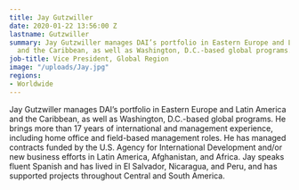 ```yaml
---
title: Jay Gutzwiller
date: 2020-01-22 13:56:00 Z
lastname: Gutzwiller
summary: Jay Gutzwiller manages DAI’s portfolio in Eastern Europe and Latin America
  and the Caribbean, as well as Washington, D.C.-based global programs.
job-title: Vice President, Global Region
image: "/uploads/Jay.jpg"
regions:
- Worldwide
---
```


Jay Gutzwiller manages DAI’s portfolio in Eastern Europe and Latin America and the Caribbean, as well as Washington, D.C.-based global programs. He brings more than 17 years of international and management experience, including home office and field-based management roles. He has managed contracts funded by the U.S. Agency for International Development and/or new business efforts in Latin America, Afghanistan, and Africa. Jay speaks fluent Spanish and has lived in El Salvador, Nicaragua, and Peru, and has supported projects throughout Central and South America. 